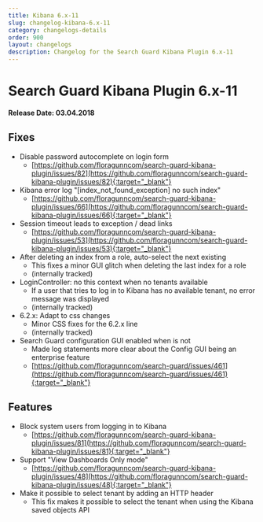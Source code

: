 ```yaml
---
title: Kibana 6.x-11
slug: changelog-kibana-6.x-11
category: changelogs-details
order: 900
layout: changelogs
description: Changelog for the Search Guard Kibana Plugin 6.x-11
---
```


<!---
Copryight 2010 floragunn GmbH
-->

# Search Guard Kibana Plugin 6.x-11

**Release Date: 03.04.2018**

## Fixes 
* Disable password autocomplete on login form
  * [https://github.com/floragunncom/search-guard-kibana-plugin/issues/82](https://github.com/floragunncom/search-guard-kibana-plugin/issues/82){:target="_blank"}
* Kibana error log "[index\_not\_found\_exception] no such index"
  * [https://github.com/floragunncom/search-guard-kibana-plugin/issues/66](https://github.com/floragunncom/search-guard-kibana-plugin/issues/66){:target="_blank"}
* Session timeout leads to exception / dead links
  * [https://github.com/floragunncom/search-guard-kibana-plugin/issues/53](https://github.com/floragunncom/search-guard-kibana-plugin/issues/53){:target="_blank"}
* After deleting an index from a role, auto-select the next existing
  * This fixes a minor GUI glitch when deleting the last index for a role
  * (internally tracked)
* LoginController: no this context when no tenants available 
  * If a user that tries to log in to Kibana has no available tenant, no error message was displayed 
  * (internally tracked)
* 6.2.x: Adapt to css changes 
  * Minor CSS fixes for the 6.2.x line  
  * (internally tracked)
* Search Guard configuration GUI enabled when is not
  * Made log statements more clear about the Config GUI being an enterprise feature 
  * [https://github.com/floragunncom/search-guard/issues/461](https://github.com/floragunncom/search-guard/issues/461){:target="_blank"}  

## Features

* Block system users from logging in to Kibana
  * [https://github.com/floragunncom/search-guard-kibana-plugin/issues/81](https://github.com/floragunncom/search-guard-kibana-plugin/issues/81){:target="_blank"}  
* Support "View Dashboards Only mode"
  * [https://github.com/floragunncom/search-guard-kibana-plugin/issues/48](https://github.com/floragunncom/search-guard-kibana-plugin/issues/48){:target="_blank"}
* Make it possible to select tenant by adding an HTTP header
  * This fix makes it possible to select the tenant when using the Kibana saved objects API 
